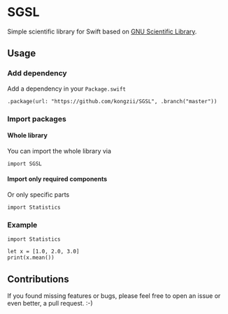 # SGSL

Simple scientific library for Swift based on [GNU Scientific Library](https://www.gnu.org/software/gsl/).

## Usage

### Add dependency

Add a dependency in your `Package.swift`

`.package(url: "https://github.com/kongzii/SGSL", .branch("master"))`

### Import packages

#### Whole library

You can import the whole library via

`import SGSL`

#### Import only required components

Or only specific parts

`import Statistics`

### Example

```
import Statistics

let x = [1.0, 2.0, 3.0]
print(x.mean())
```

## Contributions

If you found missing features or bugs, please feel free to open an issue or even better, a pull request. :-)